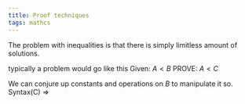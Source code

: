 ```yaml
---
title: Proof techniques
tags: mathcs
---
```



The problem with inequalities is that there is simply limitless amount of solutions.

typically a problem would go like this
Given: $A < B$
PROVE: $A < C$

We can conjure up constants and operations on $B$ to manipulate it so.
Syntax(C) =>  

